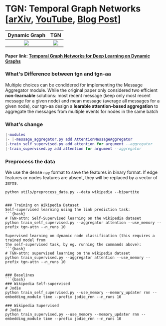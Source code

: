 # TGN: Temporal Graph Networks [[arXiv](https://arxiv.org/abs/2006.10637), [YouTube](https://www.youtube.com/watch?v=W1GvX2ZcUmY), [Blog Post](https://towardsdatascience.com/temporal-graph-networks-ab8f327f2efe)] 

Dynamic Graph             |  TGN	
:-------------------------:|:-------------------------:	
![](figures/dynamic_graph.png)  |  ![](figures/tgn.png)	

#### Paper link: [Temporal Graph Networks for Deep Learning on Dynamic Graphs](https://arxiv.org/abs/2006.10637)


### What's Difference between tgn and tgn-aa
Multiple choices can be condidered for implementing the Message Aggregator module. While the original paper only considered two efficient __non-learnable__ solutions: most recent message (keep only most recent message for a given node) and mean message (average all messages for a given node), our tgn-aa design a __learable attention-based aggregation__ to aggregate the messages from multiple events for nodes in the same batch


### What's change
```lua
|-modules
|- |-message_aggregator.py add AttentionMessageAggregator
|-train_self_supervised.py add attention for argument --aggregator
|-train_supervised.py add attention for argument --aggregator
```

### Preprocess the data
We use the dense `npy` format to save the features in binary format. If edge features or nodes 
features are absent, they will be replaced by a vector of zeros. 
```{bash}
python utils/preprocess_data.py --data wikipedia --bipartite


### Training on Wikipedia Dataset
Self-supervised learning using the link prediction task:
```{bash}
# TGN-attn: Self-Supervised learning on the wikipedia dataset
python train_self_supervised.py --aggregator attention --use_memory --prefix tgn-attn --n_runs 10

Supervised learning on dynamic node classification (this requires a trained model from 
the self-supervised task, by eg. running the commands above):
```{bash}
# TGN-attn: supervised learning on the wikipedia dataset
python train_supervised.py --aggregator attention --use_memory --prefix tgn-attn --n_runs 10


### Baselines
```{bash}
### Wikipedia Self-supervised
# Jodie
python train_self_supervised.py --use_memory --memory_updater rnn --embedding_module time --prefix jodie_rnn --n_runs 10

### Wikipedia Supervised
# Jodie
python train_supervised.py --use_memory --memory_updater rnn --embedding_module time --prefix jodie_rnn --n_runs 10
```



